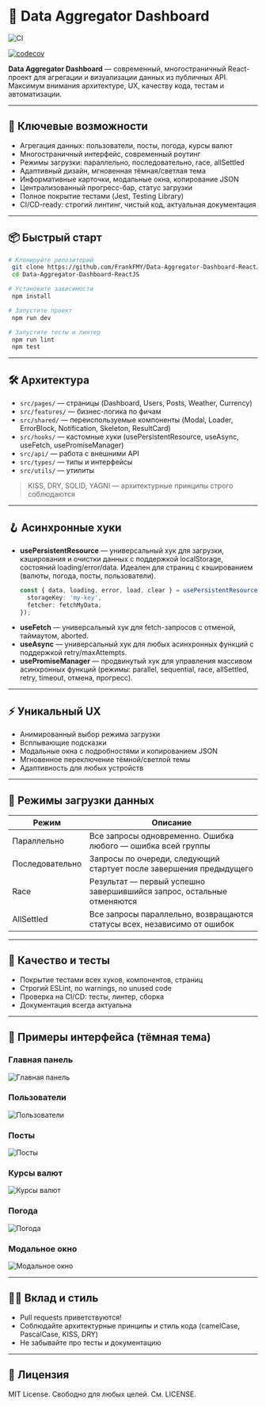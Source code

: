 # 🚀 Data Aggregator Dashboard

![CI](https://github.com/FrankFMY/Data-Aggregator-Dashboard-ReactJS/actions/workflows/ci.yml/badge.svg)

[![codecov](https://codecov.io/gh/FrankFMY/Data-Aggregator-Dashboard-ReactJS/branch/main/graph/badge.svg)](https://codecov.io/gh/FrankFMY/Data-Aggregator-Dashboard-ReactJS)

**Data Aggregator Dashboard** — современный, многостраничный React-проект для агрегации и визуализации данных из публичных API. Максимум внимания архитектуре, UX, качеству кода, тестам и автоматизации.

---

## 🌟 Ключевые возможности

- Агрегация данных: пользователи, посты, погода, курсы валют
- Многостраничный интерфейс, современный роутинг
- Режимы загрузки: параллельно, последовательно, race, allSettled
- Адаптивный дизайн, мгновенная тёмная/светлая тема
- Информативные карточки, модальные окна, копирование JSON
- Централизованный прогресс-бар, статус загрузки
- Полное покрытие тестами (Jest, Testing Library)
- CI/CD-ready: строгий линтинг, чистый код, актуальная документация

---

## 📦 Быстрый старт

```bash
# Клонируйте репозиторий
 git clone https://github.com/FrankFMY/Data-Aggregator-Dashboard-ReactJS.git
 cd Data-Aggregator-Dashboard-ReactJS

# Установите зависимости
 npm install

# Запустите проект
 npm run dev

# Запустите тесты и линтер
 npm run lint
 npm test
```

---

## 🛠️ Архитектура

- `src/pages/` — страницы (Dashboard, Users, Posts, Weather, Currency)
- `src/features/` — бизнес-логика по фичам
- `src/shared/` — переиспользуемые компоненты (Modal, Loader, ErrorBlock, Notification, Skeleton, ResultCard)
- `src/hooks/` — кастомные хуки (usePersistentResource, useAsync, useFetch, usePromiseManager)
- `src/api/` — работа с внешними API
- `src/types/` — типы и интерфейсы
- `src/utils/` — утилиты

> KISS, DRY, SOLID, YAGNI — архитектурные принципы строго соблюдаются

---

## 🪝 Асинхронные хуки

- **usePersistentResource** — универсальный хук для загрузки, кэширования и очистки данных с поддержкой localStorage, состояний loading/error/data. Идеален для страниц с кэшированием (валюты, погода, посты, пользователи).
  ```ts
  const { data, loading, error, load, clear } = usePersistentResource<MyType[]>({
    storageKey: 'my-key',
    fetcher: fetchMyData,
  });
  ```
- **useFetch** — универсальный хук для fetch-запросов с отменой, таймаутом, aborted.
- **useAsync** — универсальный хук для любых асинхронных функций с поддержкой retry/maxAttempts.
- **usePromiseManager** — продвинутый хук для управления массивом асинхронных функций (режимы: parallel, sequential, race, allSettled, retry, timeout, отмена, прогресс).

---

## ⚡ Уникальный UX

- Анимированный выбор режима загрузки
- Всплывающие подсказки
- Модальные окна с подробностями и копированием JSON
- Мгновенное переключение тёмной/светлой темы
- Адаптивность для любых устройств

---

## 🔄 Режимы загрузки данных

| Режим           | Описание                                                                 |
| --------------- | ------------------------------------------------------------------------ |
| Параллельно     | Все запросы одновременно. Ошибка любого — ошибка всей группы             |
| Последовательно | Запросы по очереди, следующий стартует после завершения предыдущего      |
| Race            | Результат — первый успешно завершившийся запрос, остальные отменяются    |
| AllSettled      | Все запросы параллельно, возвращаются статусы всех, независимо от ошибок |

---

## 🧪 Качество и тесты

- Покрытие тестами всех хуков, компонентов, страниц
- Строгий ESLint, no warnings, no unused code
- Проверка на CI/CD: тесты, линтер, сборка
- Документация всегда актуальна

---

## 📸 Примеры интерфейса (тёмная тема)

### Главная панель

![Главная панель](preview/main-dark.png)

### Пользователи

![Пользователи](preview/users-dark.png)

### Посты

![Посты](preview/posts-dark.png)

### Курсы валют

![Курсы валют](preview/curr-dark.png)

### Погода

![Погода](preview/weather-dark.png)

### Модальное окно

![Модальное окно](preview/modal-dark.png)

---

## 🧑‍💻 Вклад и стиль

- Pull requests приветствуются!
- Соблюдайте архитектурные принципы и стиль кода (camelCase, PascalCase, KISS, DRY)
- Не забывайте про тесты и документацию

---

## 📄 Лицензия

MIT License. Свободно для любых целей. См. LICENSE.
